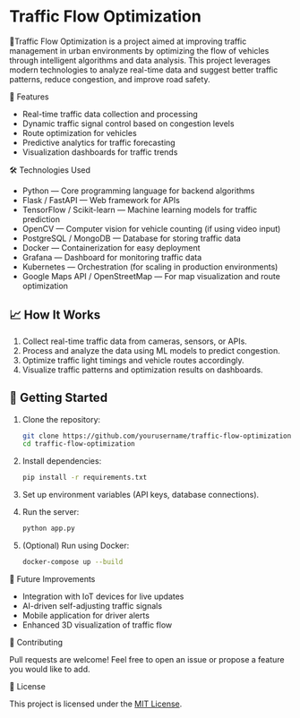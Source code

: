 # Traffic Flow Optimization

🚦Traffic Flow Optimization is a project aimed at improving traffic management in urban environments by optimizing the flow of vehicles through intelligent algorithms and data analysis. This project leverages modern technologies to analyze real-time data and suggest better traffic patterns, reduce congestion, and improve road safety.

📌 Features

- Real-time traffic data collection and processing
- Dynamic traffic signal control based on congestion levels
- Route optimization for vehicles
- Predictive analytics for traffic forecasting
- Visualization dashboards for traffic trends

🛠️ Technologies Used

- Python — Core programming language for backend algorithms
- Flask / FastAPI — Web framework for APIs
- TensorFlow / Scikit-learn — Machine learning models for traffic prediction
- OpenCV — Computer vision for vehicle counting (if using video input)
- PostgreSQL / MongoDB — Database for storing traffic data
- Docker — Containerization for easy deployment
- Grafana — Dashboard for monitoring traffic data
- Kubernetes — Orchestration (for scaling in production environments)
- Google Maps API / OpenStreetMap — For map visualization and route optimization

## 📈 How It Works

1. Collect real-time traffic data from cameras, sensors, or APIs.
2. Process and analyze the data using ML models to predict congestion.
3. Optimize traffic light timings and vehicle routes accordingly.
4. Visualize traffic patterns and optimization results on dashboards.

## 🚀 Getting Started

1. Clone the repository:
   ```bash
   git clone https://github.com/yourusername/traffic-flow-optimization.git
   cd traffic-flow-optimization
   ```

2. Install dependencies:
   ```bash
   pip install -r requirements.txt
   ```

3. Set up environment variables (API keys, database connections).

4. Run the server:
   ```bash
   python app.py
   ```

5. (Optional) Run using Docker:
   ```bash
   docker-compose up --build
   ```

🧠 Future Improvements

- Integration with IoT devices for live updates
- AI-driven self-adjusting traffic signals
- Mobile application for driver alerts
- Enhanced 3D visualization of traffic flow

🤝 Contributing

Pull requests are welcome! Feel free to open an issue or propose a feature you would like to add.

📄 License

This project is licensed under the [MIT License](LICENSE).

